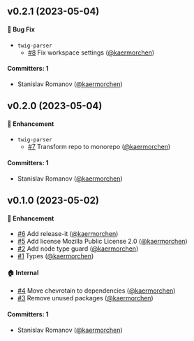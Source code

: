 ## v0.2.1 (2023-05-04)

#### :bug: Bug Fix
* `twig-parser`
  * [#8](https://github.com/kaermorchen/twig-parser/pull/8) Fix workspace settings ([@kaermorchen](https://github.com/kaermorchen))

#### Committers: 1
- Stanislav Romanov ([@kaermorchen](https://github.com/kaermorchen))

## v0.2.0 (2023-05-04)

#### :rocket: Enhancement
* `twig-parser`
  * [#7](https://github.com/kaermorchen/twig-parser/pull/7) Transform repo to monorepo ([@kaermorchen](https://github.com/kaermorchen))

#### Committers: 1
- Stanislav Romanov ([@kaermorchen](https://github.com/kaermorchen))

## v0.1.0 (2023-05-02)

#### :rocket: Enhancement
* [#6](https://github.com/kaermorchen/twig-parser/pull/6) Add release-it ([@kaermorchen](https://github.com/kaermorchen))
* [#5](https://github.com/kaermorchen/twig-parser/pull/5) Add license Mozilla Public License 2.0 ([@kaermorchen](https://github.com/kaermorchen))
* [#2](https://github.com/kaermorchen/twig-parser/pull/2) Add node type guard ([@kaermorchen](https://github.com/kaermorchen))
* [#1](https://github.com/kaermorchen/twig-parser/pull/1) Types ([@kaermorchen](https://github.com/kaermorchen))

#### :house: Internal
* [#4](https://github.com/kaermorchen/twig-parser/pull/4) Move chevrotain to dependencies ([@kaermorchen](https://github.com/kaermorchen))
* [#3](https://github.com/kaermorchen/twig-parser/pull/3) Remove unused packages ([@kaermorchen](https://github.com/kaermorchen))

#### Committers: 1
- Stanislav Romanov ([@kaermorchen](https://github.com/kaermorchen))
